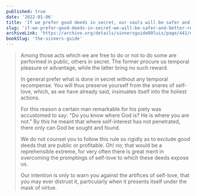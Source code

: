 ```yaml
---
published: true
date: '2022-01-06'
title: 'If we prefer good deeds in secret, our souls will be safer and better rewarded by God'
slug: 'if-we-prefer-good-deeds-in-secret-we-will-be-safer-and-better-rewarded-by-god'
archiveLink: 'https://archive.org/details/sinnersguide00luis/page/441/mode/1up?view=theater'
bookSlug: 'the-sinners-guide'
---
```


> Among those acts which we are free to do or not to do some are performed in public, others in secret. The former procure us temporal pleasure or advantage, while the latter bring no such reward.
> 
> In general prefer what is done in secret without any temporal recompense. You will thus preserve yourself from the snares of self-love, which, as we have already said, insinuates itself into the holiest actions.
> 
> For this reason a certain man remarkable for his piety was accustomed to say: "Do you know where God is? He is where you are not." By this he meant that where self-interest has not penetrated, there only can God be sought and found.
> 
> We do not counsel you to follow this rule so rigidly as to exclude good deeds that are public or profitable. Oh! no; that would be a reprehensible extreme, for very often there is great merit in overcoming the promptings of self-love to which these deeds expose us.
> 
> Our intention is only to warn you against the artifices of self-love, that you may ever distrust it, particularly when it presents itself under the mask of virtue.
